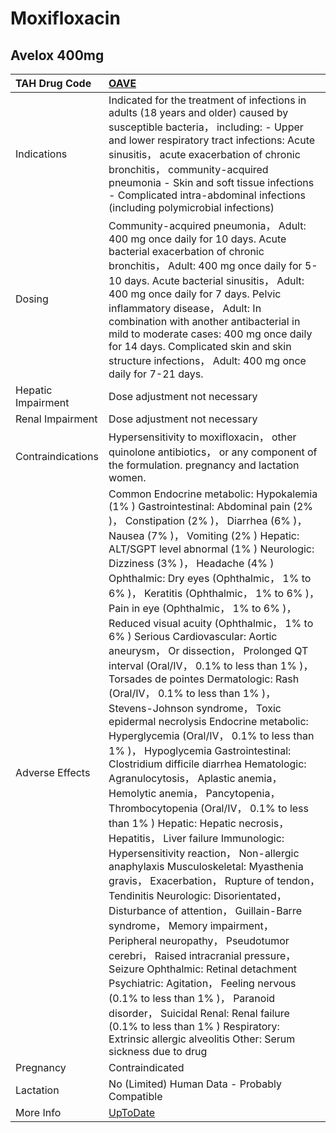# Moxifloxacin

## Avelox 400mg

| TAH Drug Code      | [OAVE](https://www.tahsda.org.tw/drugs/hissearch.php?drug_code=OAVE)                                                                                                                                                                                                                                                                                                                                                                                                                                                                                                                                                                                                                                                                                                                                                                                                                                                                                                                                                                                                                                                                                                                                                                                                                                                                                                                                                                                                                                                                                                                                                    |
|:-------------------|:------------------------------------------------------------------------------------------------------------------------------------------------------------------------------------------------------------------------------------------------------------------------------------------------------------------------------------------------------------------------------------------------------------------------------------------------------------------------------------------------------------------------------------------------------------------------------------------------------------------------------------------------------------------------------------------------------------------------------------------------------------------------------------------------------------------------------------------------------------------------------------------------------------------------------------------------------------------------------------------------------------------------------------------------------------------------------------------------------------------------------------------------------------------------------------------------------------------------------------------------------------------------------------------------------------------------------------------------------------------------------------------------------------------------------------------------------------------------------------------------------------------------------------------------------------------------------------------------------------------------|
| Indications        | Indicated for the treatment of infections in adults (18 years and older) caused by susceptible bacteria， including: - Upper and lower respiratory tract infections: Acute sinusitis， acute exacerbation of chronic bronchitis， community-acquired pneumonia - Skin and soft tissue infections - Complicated intra-abdominal infections (including polymicrobial infections)                                                                                                                                                                                                                                                                                                                                                                                                                                                                                                                                                                                                                                                                                                                                                                                                                                                                                                                                                                                                                                                                                                                                                                                                                                          |
| Dosing             | Community-acquired pneumonia， Adult: 400 mg once daily for 10 days. Acute bacterial exacerbation of chronic bronchitis， Adult: 400 mg once daily for 5-10 days. Acute bacterial sinusitis， Adult: 400 mg once daily for 7 days. Pelvic inflammatory disease， Adult: In combination with another antibacterial in mild to moderate cases: 400 mg once daily for 14 days. Complicated skin and skin structure infections， Adult: 400 mg once daily for 7-21 days.                                                                                                                                                                                                                                                                                                                                                                                                                                                                                                                                                                                                                                                                                                                                                                                                                                                                                                                                                                                                                                                                                                                                                    |
| Hepatic Impairment | Dose adjustment not necessary                                                                                                                                                                                                                                                                                                                                                                                                                                                                                                                                                                                                                                                                                                                                                                                                                                                                                                                                                                                                                                                                                                                                                                                                                                                                                                                                                                                                                                                                                                                                                                                           |
| Renal Impairment   | Dose adjustment not necessary                                                                                                                                                                                                                                                                                                                                                                                                                                                                                                                                                                                                                                                                                                                                                                                                                                                                                                                                                                                                                                                                                                                                                                                                                                                                                                                                                                                                                                                                                                                                                                                           |
| Contraindications  | Hypersensitivity to moxifloxacin， other quinolone antibiotics， or any component of the formulation. pregnancy and lactation women.                                                                                                                                                                                                                                                                                                                                                                                                                                                                                                                                                                                                                                                                                                                                                                                                                                                                                                                                                                                                                                                                                                                                                                                                                                                                                                                                                                                                                                                                                    |
| Adverse Effects    | Common Endocrine metabolic: Hypokalemia (1% ) Gastrointestinal: Abdominal pain (2% )， Constipation (2% )， Diarrhea (6% )， Nausea (7% )， Vomiting (2% ) Hepatic: ALT/SGPT level abnormal (1% ) Neurologic: Dizziness (3% )， Headache (4% ) Ophthalmic: Dry eyes (Ophthalmic， 1% to 6% )， Keratitis (Ophthalmic， 1% to 6% )， Pain in eye (Ophthalmic， 1% to 6% )， Reduced visual acuity (Ophthalmic， 1% to 6% ) Serious Cardiovascular: Aortic aneurysm， Or dissection， Prolonged QT interval (Oral/IV， 0.1% to less than 1% )， Torsades de pointes Dermatologic: Rash (Oral/IV， 0.1% to less than 1% )， Stevens-Johnson syndrome， Toxic epidermal necrolysis Endocrine metabolic: Hyperglycemia (Oral/IV， 0.1% to less than 1% )， Hypoglycemia Gastrointestinal: Clostridium difficile diarrhea Hematologic: Agranulocytosis， Aplastic anemia， Hemolytic anemia， Pancytopenia， Thrombocytopenia (Oral/IV， 0.1% to less than 1% ) Hepatic: Hepatic necrosis， Hepatitis， Liver failure Immunologic: Hypersensitivity reaction， Non-allergic anaphylaxis Musculoskeletal: Myasthenia gravis， Exacerbation， Rupture of tendon， Tendinitis Neurologic: Disorientated， Disturbance of attention， Guillain-Barre syndrome， Memory impairment， Peripheral neuropathy， Pseudotumor cerebri， Raised intracranial pressure， Seizure Ophthalmic: Retinal detachment Psychiatric: Agitation， Feeling nervous (0.1% to less than 1% )， Paranoid disorder， Suicidal Renal: Renal failure (0.1% to less than 1% ) Respiratory: Extrinsic allergic alveolitis Other: Serum sickness due to drug |
| Pregnancy          | Contraindicated                                                                                                                                                                                                                                                                                                                                                                                                                                                                                                                                                                                                                                                                                                                                                                                                                                                                                                                                                                                                                                                                                                                                                                                                                                                                                                                                                                                                                                                                                                                                                                                                         |
| Lactation          | No (Limited) Human Data - Probably Compatible                                                                                                                                                                                                                                                                                                                                                                                                                                                                                                                                                                                                                                                                                                                                                                                                                                                                                                                                                                                                                                                                                                                                                                                                                                                                                                                                                                                                                                                                                                                                                                           |
| More Info          | [UpToDate](https://www.uptodate.com/contents/moxifloxacin-drug-information)                                                                                                                                                                                                                                                                                                                                                                                                                                                                                                                                                                                                                                                                                                                                                                                                                                                                                                                                                                                                                                                                                                                                                                                                                                                                                                                                                                                                                                                                                                                                             |

